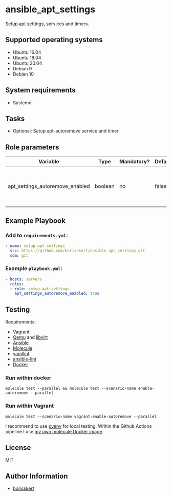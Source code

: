 # ansible_apt_settings

Setup apt settings, services and timers.

## Supported operating systems

* Ubuntu 16.04
* Ubuntu 18.04
* Ubuntu 20.04
* Debian 9
* Debian 10

## System requirements

* Systemd

## Tasks

* Optional: Setup apt-autoremove service and timer

## Role parameters

| Variable      | Type | Mandatory? | Default | Description           |
|---------------|------|------------|---------|-----------------------|
| apt_settings_autoremove_enabled | boolean | no | false | If true setup the apt-autoremove service and timer |

## Example Playbook

### Add to `requirements.yml`:

```yaml
- name: setup-apt-settings
  src: https://github.com/borisskert/ansible_apt_settings.git
  scm: git
```

### Example `playbook.yml`:

```yaml
- hosts: servers
  roles:
  - role: setup-apt-settings
    apt_settings_autoremove_enabled: true
```

## Testing

Requirements:

* [Vagrant](https://www.vagrantup.com/)
* [Qemu](https://www.qemu.org/libvirt) and [libvirt](https://libvirt.org/)
* [Ansible](https://docs.ansible.com/)
* [Molecule](https://molecule.readthedocs.io/en/latest/index.html)
* [yamllint](https://yamllint.readthedocs.io/en/stable/#)
* [ansible-lint](https://docs.ansible.com/ansible-lint/)
* [Docker](https://docs.docker.com/)

### Run within docker

```shell script
molecule test --parallel && molecule test --scenario-name enable-autoremove --parallel
```

### Run within Vagrant

```shell script
molecule test --scenario-name vagrant-enable-autoremove --parallel
```

I recommend to use [pyenv](https://github.com/pyenv/pyenv) for local testing.
Within the Github Actions pipeline I use [my own molecule Docker image](https://github.com/borisskert/docker-molecule).

## License

MIT

## Author Information

* [borisskert](https://github.com/borisskert)
